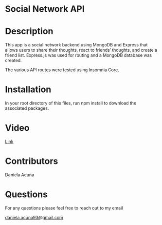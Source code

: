 # Social Network API 

# Description 

This app is a social network backend using MongoDB and Express that allows users to share their thoughts, react to friends’ thoughts, and create a friend list. Express.js was used for routing and a MongoDB database was created.

The various API routes were tested using Insomnia Core.


# Installation 
In your root directory of this files, run npm install to download the associated packages.

# Video 
 <a href="https://youtu.be/dZT8b0GRf3U">Link </a> 


# Contributors 
Daniela Acuna 


# Questions 
For any questions please feel free to reach out to my email

daniela.acuna93@gmail.com 

